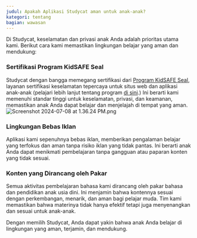 ```yaml
---
judul: Apakah Aplikasi Studycat aman untuk anak-anak?
kategori: tentang
bagian: wawasan
---
```

Di Studycat, keselamatan dan privasi anak Anda adalah prioritas utama kami. Berikut cara kami memastikan lingkungan belajar yang aman dan mendukung:

### Sertifikasi Program KidSAFE Seal

Studycat dengan bangga memegang sertifikasi dari [Program KidSAFE Seal](https://www.kidsafeseal.com/certifiedproducts/Studycat_fun_appseries.html), layanan sertifikasi keselamatan tepercaya untuk situs web dan aplikasi anak-anak (pelajari lebih lanjut tentang program [di sini](https://www.kidsafeseal.com/aboutourprogram.html).) Ini berarti kami memenuhi standar tinggi untuk keselamatan, privasi, dan keamanan, memastikan anak Anda dapat belajar dan menjelajah di tempat yang aman. ![Screenshot 2024-07-08 at 1.36.24 PM.png](https://help.Studycat.com/hc/article_attachments/34779667893401)

### Lingkungan Bebas Iklan

Aplikasi kami sepenuhnya bebas iklan, memberikan pengalaman belajar yang terfokus dan aman tanpa risiko iklan yang tidak pantas. Ini berarti anak Anda dapat menikmati pembelajaran tanpa gangguan atau paparan konten yang tidak sesuai.

### Konten yang Dirancang oleh Pakar

Semua aktivitas pembelajaran bahasa kami dirancang oleh pakar bahasa dan pendidikan anak usia dini. Ini menjamin bahwa kontennya sesuai dengan perkembangan, menarik, dan aman bagi pelajar muda. Tim kami memastikan bahwa materinya tidak hanya efektif tetapi juga menyenangkan dan sesuai untuk anak-anak.

Dengan memilih Studycat, Anda dapat yakin bahwa anak Anda belajar di lingkungan yang aman, terjamin, dan mendukung.